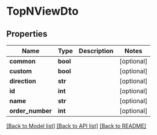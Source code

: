 # TopNViewDto

## Properties
Name | Type | Description | Notes
------------ | ------------- | ------------- | -------------
**common** | **bool** |  | [optional] 
**custom** | **bool** |  | [optional] 
**direction** | **str** |  | [optional] 
**id** | **int** |  | [optional] 
**name** | **str** |  | [optional] 
**order_number** | **int** |  | [optional] 

[[Back to Model list]](../README.md#documentation-for-models) [[Back to API list]](../README.md#documentation-for-api-endpoints) [[Back to README]](../README.md)


